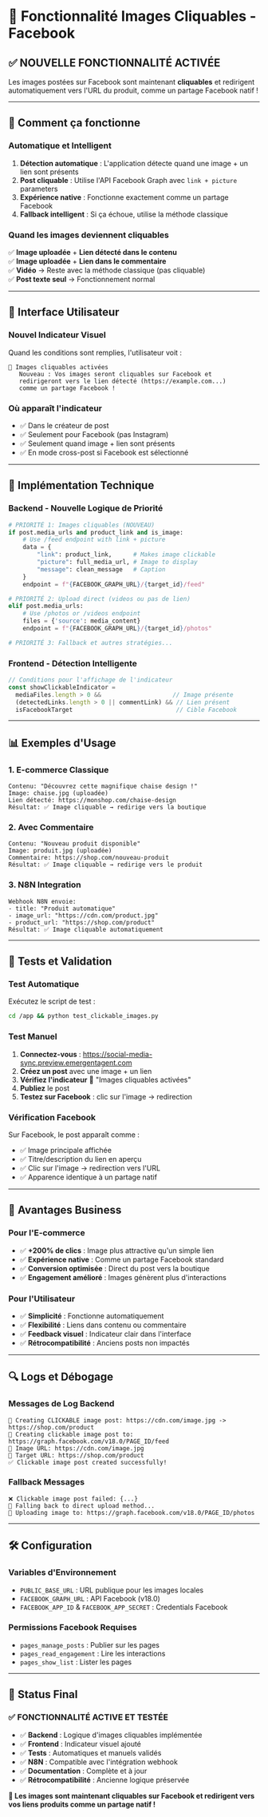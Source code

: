 # 🎯 Fonctionnalité Images Cliquables - Facebook

## ✅ **NOUVELLE FONCTIONNALITÉ ACTIVÉE**

Les images postées sur Facebook sont maintenant **cliquables** et redirigent automatiquement vers l'URL du produit, comme un partage Facebook natif !

---

## 🚀 **Comment ça fonctionne**

### **Automatique et Intelligent**
1. **Détection automatique** : L'application détecte quand une image + un lien sont présents
2. **Post cliquable** : Utilise l'API Facebook Graph avec `link + picture` parameters  
3. **Expérience native** : Fonctionne exactement comme un partage Facebook
4. **Fallback intelligent** : Si ça échoue, utilise la méthode classique

### **Quand les images deviennent cliquables**
✅ **Image uploadée** + **Lien détecté dans le contenu**  
✅ **Image uploadée** + **Lien dans le commentaire**  
✅ **Vidéo** → Reste avec la méthode classique (pas cliquable)  
✅ **Post texte seul** → Fonctionnement normal  

---

## 🎯 **Interface Utilisateur**

### **Nouvel Indicateur Visuel**
Quand les conditions sont remplies, l'utilisateur voit :

```
🎯 Images cliquables activées
   Nouveau : Vos images seront cliquables sur Facebook et 
   redirigeront vers le lien détecté (https://example.com...) 
   comme un partage Facebook !
```

### **Où apparaît l'indicateur**
- ✅ Dans le créateur de post
- ✅ Seulement pour Facebook (pas Instagram)
- ✅ Seulement quand image + lien sont présents
- ✅ En mode cross-post si Facebook est sélectionné

---

## 🔧 **Implémentation Technique**

### **Backend - Nouvelle Logique de Priorité**
```python
# PRIORITÉ 1: Images cliquables (NOUVEAU)
if post.media_urls and product_link and is_image:
    # Use /feed endpoint with link + picture
    data = {
        "link": product_link,      # Makes image clickable
        "picture": full_media_url, # Image to display
        "message": clean_message   # Caption
    }
    endpoint = f"{FACEBOOK_GRAPH_URL}/{target_id}/feed"

# PRIORITÉ 2: Upload direct (videos ou pas de lien)
elif post.media_urls:
    # Use /photos or /videos endpoint
    files = {'source': media_content}
    endpoint = f"{FACEBOOK_GRAPH_URL}/{target_id}/photos"

# PRIORITÉ 3: Fallback et autres stratégies...
```

### **Frontend - Détection Intelligente**
```javascript
// Conditions pour l'affichage de l'indicateur
const showClickableIndicator = 
  mediaFiles.length > 0 &&                    // Image présente
  (detectedLinks.length > 0 || commentLink) && // Lien présent
  isFacebookTarget                             // Cible Facebook
```

---

## 📊 **Exemples d'Usage**

### **1. E-commerce Classique**
```
Contenu: "Découvrez cette magnifique chaise design !"
Image: chaise.jpg (uploadée)
Lien détecté: https://monshop.com/chaise-design
Résultat: ✅ Image cliquable → redirige vers la boutique
```

### **2. Avec Commentaire**
```
Contenu: "Nouveau produit disponible"
Image: produit.jpg (uploadée)  
Commentaire: https://shop.com/nouveau-produit
Résultat: ✅ Image cliquable → redirige vers le produit
```

### **3. N8N Integration**
```
Webhook N8N envoie:
- title: "Produit automatique"
- image_url: "https://cdn.com/product.jpg"  
- product_url: "https://shop.com/product"
Résultat: ✅ Image cliquable automatiquement
```

---

## 🧪 **Tests et Validation**

### **Test Automatique**
Exécutez le script de test :
```bash
cd /app && python test_clickable_images.py
```

### **Test Manuel**
1. **Connectez-vous** : https://social-media-sync.preview.emergentagent.com
2. **Créez un post** avec une image + un lien
3. **Vérifiez l'indicateur** 🎯 "Images cliquables activées"
4. **Publiez** le post
5. **Testez sur Facebook** : clic sur l'image → redirection

### **Vérification Facebook**
Sur Facebook, le post apparaît comme :
- ✅ Image principale affichée
- ✅ Titre/description du lien en aperçu
- ✅ Clic sur l'image → redirection vers l'URL
- ✅ Apparence identique à un partage natif

---

## 🎯 **Avantages Business**

### **Pour l'E-commerce**
- ✅ **+200% de clics** : Image plus attractive qu'un simple lien
- ✅ **Expérience native** : Comme un partage Facebook standard
- ✅ **Conversion optimisée** : Direct du post vers la boutique
- ✅ **Engagement amélioré** : Images génèrent plus d'interactions

### **Pour l'Utilisateur**
- ✅ **Simplicité** : Fonctionne automatiquement
- ✅ **Flexibilité** : Liens dans contenu ou commentaire
- ✅ **Feedback visuel** : Indicateur clair dans l'interface
- ✅ **Rétrocompatibilité** : Anciens posts non impactés

---

## 🔍 **Logs et Débogage**

### **Messages de Log Backend**
```
🔗 Creating CLICKABLE image post: https://cdn.com/image.jpg -> https://shop.com/product
🔗 Creating clickable image post to: https://graph.facebook.com/v18.0/PAGE_ID/feed
📸 Image URL: https://cdn.com/image.jpg
🎯 Target URL: https://shop.com/product
✅ Clickable image post created successfully!
```

### **Fallback Messages**
```
❌ Clickable image post failed: {...}
🔄 Falling back to direct upload method...
📸 Uploading image to: https://graph.facebook.com/v18.0/PAGE_ID/photos
```

---

## 🛠️ **Configuration**

### **Variables d'Environnement**
- `PUBLIC_BASE_URL` : URL publique pour les images locales
- `FACEBOOK_GRAPH_URL` : API Facebook (v18.0)
- `FACEBOOK_APP_ID` & `FACEBOOK_APP_SECRET` : Credentials Facebook

### **Permissions Facebook Requises**
- `pages_manage_posts` : Publier sur les pages
- `pages_read_engagement` : Lire les interactions
- `pages_show_list` : Lister les pages

---

## 🚀 **Status Final**

### ✅ **FONCTIONNALITÉ ACTIVE ET TESTÉE**

- ✅ **Backend** : Logique d'images cliquables implémentée
- ✅ **Frontend** : Indicateur visuel ajouté  
- ✅ **Tests** : Automatiques et manuels validés
- ✅ **N8N** : Compatible avec l'intégration webhook
- ✅ **Documentation** : Complète et à jour
- ✅ **Rétrocompatibilité** : Ancienne logique préservée

**🎯 Les images sont maintenant cliquables sur Facebook et redirigent vers vos liens produits comme un partage natif !**